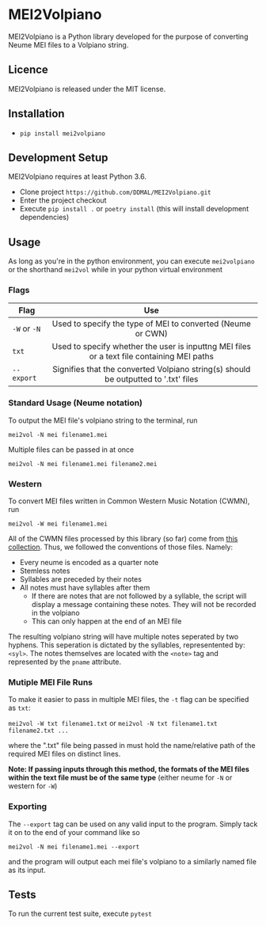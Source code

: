 # MEI2Volpiano
MEI2Volpiano is a Python library developed for the purpose of converting Neume MEI files to a Volpiano string.

## Licence
MEI2Volpiano is released under the MIT license.

## Installation

* `pip install mei2volpiano`

## Development Setup

MEI2Volpiano requires at least Python 3.6.
* Clone project `https://github.com/DDMAL/MEI2Volpiano.git`
* Enter the project checkout
* Execute `pip install .` or `poetry install` (this will install development dependencies)

## Usage

As long as you're in the python environment, you can execute `mei2volpiano` or the shorthand `mei2vol` while in your python virtual environment

### Flags

| Flag        | Use           |
| ------------- |:-------------:|
| `-W` or `-N` | Used to specify the type of MEI to converted (Neume or CWN) |
| `txt`| Used to specify whether the user is inputtng MEI files or a text file containing MEI paths |
| `--export` | Signifies that the converted Volpiano string(s) should be outputted to '.txt' files    |

### Standard Usage (Neume notation)

To output the MEI file's volpiano string to the terminal, run

`mei2vol -N mei filename1.mei`

Multiple files can be passed in at once

`mei2vol -N mei filename1.mei filename2.mei`

### Western

To convert MEI files written in Common Western Music Notation (CWMN), run

`mei2vol -W mei filename1.mei`

All of the CWMN files processed by this library (so far) come from [this collection](https://github.com/DDMAL/Andrew-Hughes-Chant/tree/master/file_structure_text_file_MEI_file). Thus, we followed the conventions of those files. Namely:

- Every neume is encoded as a quarter note
- Stemless notes
- Syllables are preceded by their notes
- All notes must have syllables after them
  * If there are notes that are not followed by a syllable, the script will display a message containing these notes. They will not be recorded in the volpiano
  * This can only happen at the end of an MEI file 

The resulting volpiano string will have multiple notes seperated by two hyphens. This seperation is dictated by the syllables, representented by: `<syl>`. The notes themselves are located with the `<note>` tag and represented by the `pname` attribute.

### Mutiple MEI File Runs

To make it easier to pass in multiple MEI files, the `-t` flag can be specified as `txt`:

`mei2vol -W txt filename1.txt` or `mei2vol -N txt filename1.txt filename2.txt ...`

where the ".txt" file being passed in must hold the name/relative path of the required MEI files on distinct lines.

**Note: If passing inputs through this method, the formats of the MEI files within the text file must be of the same type** (either neume for `-N` or western for `-W`)

### Exporting

The `--export` tag can be used on any valid input to the program. Simply tack it on to the end of your command like so

`mei2vol -N mei filename1.mei --export`

and the program will output each mei file's volpiano to a similarly named file as its input.


## Tests

To run the current test suite, execute `pytest`
